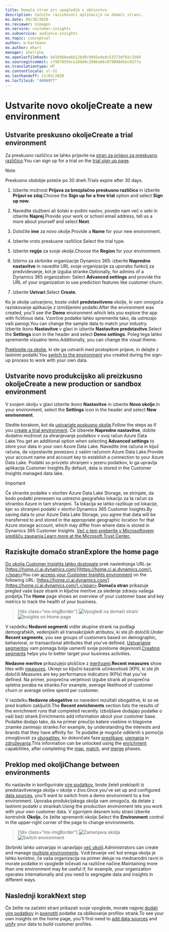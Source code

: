 ```yaml
---
title: Domača stran pri vpogledih v občinstvo
description: Začnite raziskovati aplikacijo na domači strani.
ms.date: 09/30/2020
ms.reviewer: nimagen
ms.service: customer-insights
ms.subservice: audience-insights
ms.topic: conceptual
author: m-hartmann
ms.author: mhart
manager: shellyha
ms.openlocfilehash: bd16966eabb126d9c9945ededc53273df02c3369
ms.sourcegitcommit: cf9b78559ca189d4c2086a66c879098d56c0377a
ms.translationtype: HT
ms.contentlocale: sl-SI
ms.lasthandoff: 11/03/2020
ms.locfileid: "4406977"
---
```

# <a name="create-a-new-environment"></a><span data-ttu-id="33730-103">Ustvarite novo okolje</span><span class="sxs-lookup"><span data-stu-id="33730-103">Create a new environment</span></span>

## <a name="create-a-trial-environment"></a><span data-ttu-id="33730-104">Ustvarite preskusno okolje</span><span class="sxs-lookup"><span data-stu-id="33730-104">Create a trial environment</span></span>

<span data-ttu-id="33730-105">Za preskusno različico se lahko prijavite na [stran za prijavo za preskusno različico](https://dynamics.microsoft.com/get-started/free-trial/?appname=customerinsights).</span><span class="sxs-lookup"><span data-stu-id="33730-105">You can sign up for a trial on the [trial sign up page](https://dynamics.microsoft.com/get-started/free-trial/?appname=customerinsights).</span></span> 

> [!NOTE]
> <span data-ttu-id="33730-106">Preskusno obdobje poteče po 30 dneh.</span><span class="sxs-lookup"><span data-stu-id="33730-106">Trials expire after 30 days.</span></span>

1. <span data-ttu-id="33730-107">Izberite možnost **Prijava za brezplačno preskusno različico** in izberite **Prijavi se zdaj**.</span><span class="sxs-lookup"><span data-stu-id="33730-107">Choose the **Sign up for a free trial** option and select **Sign up now**.</span></span>

1. <span data-ttu-id="33730-108">Navedite službeni ali šolski e-poštni naslov, povejte nam več o sebi in izberite **Naprej**.</span><span class="sxs-lookup"><span data-stu-id="33730-108">Provide your work or school email address, tell us a more about yourself and select **Next**.</span></span>

1. <span data-ttu-id="33730-109">Določite **ime** za novo okolje.</span><span class="sxs-lookup"><span data-stu-id="33730-109">Provide a **Name** for your new environment.</span></span> 

1. <span data-ttu-id="33730-110">Izberite vrsto preskusne različice.</span><span class="sxs-lookup"><span data-stu-id="33730-110">Select the trial type.</span></span>

1. <span data-ttu-id="33730-111">Izberite **regijo** za svoje okolje.</span><span class="sxs-lookup"><span data-stu-id="33730-111">Choose the **Region** for your environment.</span></span>

1. <span data-ttu-id="33730-112">Izbirno za skrbnike organizacije Dynamics 365: izberite **Napredne nastavitve** in navedite URL svoje organizacije za uporabo funkcij za predvidevanje, kot je izguba stranke.</span><span class="sxs-lookup"><span data-stu-id="33730-112">Optionally, for admins of a Dynamics 365 organization: Select **Advanced settings** and provide the URL of your organization to use prediction features like customer churn.</span></span>

1. <span data-ttu-id="33730-113">Izberite **Ustvari**.</span><span class="sxs-lookup"><span data-stu-id="33730-113">Select **Create**.</span></span> 

<span data-ttu-id="33730-114">Ko je okolje ustvarjeno, boste videli **predstavitveno** okolje, ki vam omogoča raziskovanje aplikacije z izmišljenimi podatki.</span><span class="sxs-lookup"><span data-stu-id="33730-114">After the environment was created, you'll see the **Demo** environment which lets you explore the app with fictitious data.</span></span> <span data-ttu-id="33730-115">Vzorčne podatke lahko spremenite tako, da ustrezajo vaši panogi.</span><span class="sxs-lookup"><span data-stu-id="33730-115">You can change the sample data to match your industry.</span></span> <span data-ttu-id="33730-116">Izberite ikono **Nastavitve** v glavi in izberite **Nastavitve predstavitve**.</span><span class="sxs-lookup"><span data-stu-id="33730-116">Select the **Settings** icon in the header and select **Demo settings**.</span></span> <span data-ttu-id="33730-117">Poleg tega lahko spremenite vizualno temo.</span><span class="sxs-lookup"><span data-stu-id="33730-117">Additionally, you can change the visual theme.</span></span> 

<span data-ttu-id="33730-118">[Preklopite na okolje](#change-between-environments), ki ste ga ustvarili med postopkom prijave, in delajte z lastnimi podatki.</span><span class="sxs-lookup"><span data-stu-id="33730-118">You [switch to the environment](#change-between-environments) you created during the sign-up process to work with your own data.</span></span>

## <a name="create-a-new-production-or-sandbox-environment"></a><span data-ttu-id="33730-119">Ustvarite novo produkcijsko ali preizkusno okolje</span><span class="sxs-lookup"><span data-stu-id="33730-119">Create a new production or sandbox environment</span></span>

<span data-ttu-id="33730-120">V svojem okolju v glavi izberite ikono **Nastavitve** in izberite **Novo okolje**.</span><span class="sxs-lookup"><span data-stu-id="33730-120">In your environment, select the **Settings** icon in the header and select **New environment**.</span></span>

<span data-ttu-id="33730-121">Sledite korakom, kot da [ustvarjate poskusno okolje](#create-a-trial-environment).</span><span class="sxs-lookup"><span data-stu-id="33730-121">Follow the steps as if you [create a trial environment](#create-a-trial-environment).</span></span> <span data-ttu-id="33730-122">Če izberete **Napredne nastavitve**, dobite dodatno možnost za shranjevanje podatkov v svoj račun Azure Data Lake.</span><span class="sxs-lookup"><span data-stu-id="33730-122">You get an additional option when selecting **Advanced settings** to store your data in your own Azure Data Lake.</span></span> <span data-ttu-id="33730-123">Navedite ime računa in ključ računa, da vzpostavite povezavo z vašim računom Azure Data Lake.</span><span class="sxs-lookup"><span data-stu-id="33730-123">Provide your account name and account key to establish a connection to your Azure Data Lake.</span></span> <span data-ttu-id="33730-124">Podatki so privzeto shranjeni v jezeru podatkov, ki ga upravlja aplikacija Customer Insights.</span><span class="sxs-lookup"><span data-stu-id="33730-124">By default, data is stored in the Customer Insights managed data lake.</span></span>

> [!IMPORTANT]
> <span data-ttu-id="33730-125">Če shranite podatke v storitev Azure Data Lake Storage, se strinjate, da bodo podatki preneseni na ustrezno geografsko lokacijo za ta račun za shrambo Azure in tam shranjeni. Ta lokacija se lahko razlikuje od lokacije, kjer so shranjeni podatki v storitvi Dynamics 365 Customer Insights.</span><span class="sxs-lookup"><span data-stu-id="33730-125">By saving data to your Azure Data Lake Storage, you agree that data will be transferred to and stored in the appropriate geographic location for that Azure storage account, which may differ from where data is stored in Dynamics 365 Customer Insights.</span></span> [<span data-ttu-id="33730-126">Več o tem preberite v Microsoftovem središču zaupanja.</span><span class="sxs-lookup"><span data-stu-id="33730-126">Learn more at the Microsoft Trust Center.</span></span>](https://www.microsoft.com/trust-center)

## <a name="explore-the-home-page"></a><span data-ttu-id="33730-127">Raziskujte domačo stran</span><span class="sxs-lookup"><span data-stu-id="33730-127">Explore the home page</span></span>

<span data-ttu-id="33730-128">[Do okolja Customer Insights lahko dostopate](https://home.ci.ai.dynamics.com/) prek naslednjega URL-ja: [https://home.ci.ai.dynamics.com/](https://home.ci.ai.dynamics.com/).</span><span class="sxs-lookup"><span data-stu-id="33730-128">You can [access your Customer Insights environment](https://home.ci.ai.dynamics.com/) on the following URL: [https://home.ci.ai.dynamics.com/](https://home.ci.ai.dynamics.com/).</span></span>
<span data-ttu-id="33730-129">**Domača stran** prikazuje pregled vaše baze strank in ključne meritve za sledenje zdravju vašega podjetja.</span><span class="sxs-lookup"><span data-stu-id="33730-129">The **Home** page shows an overview of your customer base and key metrics to track the health of your business.</span></span>

> [!div class="mx-imgBorder"] 
> <span data-ttu-id="33730-130">![Vpogledi na domači strani](media/home-page-insights.png "Vpogledi na domači strani")</span><span class="sxs-lookup"><span data-stu-id="33730-130">![Insights on Home page](media/home-page-insights.png "Insights on Home page")</span></span>

<span data-ttu-id="33730-131">V razdelku **Nedavni segmenti** vidite skupine strank na podlagi demografskih, vedenjskih ali transakcijskih atributov, ki ste jih določili.</span><span class="sxs-lookup"><span data-stu-id="33730-131">Under **Recent segments**, you see groups of customers based on demographic, behavioral, or transactional attributes that you've defined.</span></span> <span data-ttu-id="33730-132">[Ustvarjanje segmentov](segments.md) vam pomaga bolje usmeriti svoje poslovne dejavnosti.</span><span class="sxs-lookup"><span data-stu-id="33730-132">[Creating segments](segments.md) helps you to better target your business activities.</span></span>

<span data-ttu-id="33730-133">**Nedavne meritve** prikazujejo ploščice z [meritvami](measures.md).</span><span class="sxs-lookup"><span data-stu-id="33730-133">**Recent measures** show tiles with [measures](measures.md).</span></span> <span data-ttu-id="33730-134">Ukrepi so ključni kazalnik učinkovitosti (KPI), ki ste jih določili.</span><span class="sxs-lookup"><span data-stu-id="33730-134">Measures are key performance indicators (KPIs) that you've defined.</span></span> <span data-ttu-id="33730-135">Na primer, povprečna verjetnost izgube strank ali povprečna spletna poraba na stranko.</span><span class="sxs-lookup"><span data-stu-id="33730-135">For example, average likelihood of customer churn or average online spend per customer.</span></span>

<span data-ttu-id="33730-136">V razdelku **Nedavne obogatitve** so navedeni rezultati obogatitve, ki so se pred kratkim zaključili.</span><span class="sxs-lookup"><span data-stu-id="33730-136">The **Recent enrichments** section lists the results of the enrichment runs that completed recently.</span></span> <span data-ttu-id="33730-137">Izboljšave dodajajo podatke o vaši bazi strank.</span><span class="sxs-lookup"><span data-stu-id="33730-137">Enrichments add information about your customer base.</span></span> <span data-ttu-id="33730-138">Podatke dodajo tako, da na primer preučijo katere vsebine in blagovne znamke zanimajo stranko.</span><span class="sxs-lookup"><span data-stu-id="33730-138">For example, by understanding the interests and brands that they have affinity for.</span></span> <span data-ttu-id="33730-139">Te podatke je mogoče odkleniti s pomočjo zmogljivosti za [obogatitev](enrichment-microsoft-graph.md), ko dokončate faze [preslikave](map-entities.md), [ujemanja](match-entities.md) in [združevanja](merge-entities.md).</span><span class="sxs-lookup"><span data-stu-id="33730-139">This information can be unlocked using the [enrichment](enrichment-microsoft-graph.md) capabilities, after completing the [map](map-entities.md), [match](match-entities.md), and [merge](merge-entities.md) phases.</span></span>

## <a name="change-between-environments"></a><span data-ttu-id="33730-140">Preklop med okolji</span><span class="sxs-lookup"><span data-stu-id="33730-140">Change between environments</span></span>

<span data-ttu-id="33730-141">Ko nastavite in konfigurirate [vire podatkov](data-sources.md), boste želeli preklopiti iz predstavitvenega okolja v okolje v živo.</span><span class="sxs-lookup"><span data-stu-id="33730-141">Once you've set up and configured [data sources](data-sources.md), you'll want to switch from a demo environment to a live environment.</span></span> <span data-ttu-id="33730-142">Uporaba produkcijskega okolja vam omogoča, da delate z lastnimi podatki o strankah.</span><span class="sxs-lookup"><span data-stu-id="33730-142">Using the production environment lets you work with your own customer data.</span></span> <span data-ttu-id="33730-143">V zgornjem desnem kotu strani izberite kontrolnik **Okolje**, če želite spremeniti okolje.</span><span class="sxs-lookup"><span data-stu-id="33730-143">Select the **Environment** control in the upper-right corner of the page to change environments.</span></span>

> [!div class="mx-imgBorder"] 
> <span data-ttu-id="33730-144">![Zamenjava okolja](media/home-page-environment-switcher.png "Zamenjava okolja")</span><span class="sxs-lookup"><span data-stu-id="33730-144">![Switch environment](media/home-page-environment-switcher.png "Switch environment")</span></span>

<span data-ttu-id="33730-145">Skrbniki lahko ustvarjajo in upravljajo [več okolij](manage-environments.md).</span><span class="sxs-lookup"><span data-stu-id="33730-145">Administrators can create and manage [multiple environments](manage-environments.md).</span></span> <span data-ttu-id="33730-146">Vzdrževanje več kot enega okolja je lahko koristno, če vaša organizacija na primer deluje na mednarodni ravni in morate podatke in vpoglede ločevati na različne načine.</span><span class="sxs-lookup"><span data-stu-id="33730-146">Maintaining more than one environment may be useful if, for example, your organization operates internationally and you need to segregate data and insights in different ways.</span></span>

## <a name="next-step"></a><span data-ttu-id="33730-147">Naslednji korak</span><span class="sxs-lookup"><span data-stu-id="33730-147">Next step</span></span>

<span data-ttu-id="33730-148">Če želite na začetni strani prikazati svoje vpoglede, morate najprej [dodati vire podatkov](data-sources.md) in [poenotiti](data-unification.md) podatke za oblikovanje profilov strank.</span><span class="sxs-lookup"><span data-stu-id="33730-148">To see your own insights on the home page, you'll first need to [add data sources](data-sources.md) and [unify](data-unification.md) your data to build customer profiles.</span></span>
